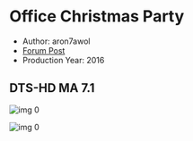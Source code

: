 # Office Christmas Party

* Author: aron7awol
* [Forum Post](https://www.avsforum.com/threads/bass-eq-for-filtered-movies.2995212/post-56746334)
* Production Year: 2016

## DTS-HD MA 7.1

![img 0](https://i.imgur.com/Ro81mkz.jpg)

![img 0](https://i.imgur.com/SWdsqSf.png)

